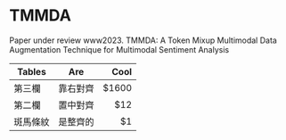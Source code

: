 # TMMDA
Paper under review www2023.
TMMDA: A Token Mixup Multimodal Data Augmentation Technique for Multimodal Sentiment Analysis

| Tables        | Are           | Cool  |
| ------------- |:-------------:| -----:|
| 第三欄        | 靠右對齊      | $1600 |
| 第二欄        | 置中對齊      |   $12 |
| 斑馬條紋      | 是整齊的      |    $1 |
